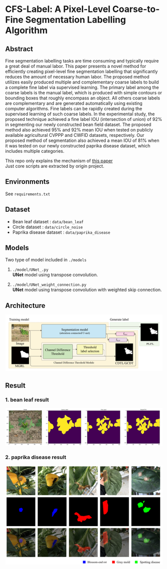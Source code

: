 # CFS-Label: A Pixel-Level Coarse-to-Fine Segmentation Labelling Algorithm

## Abstract

Fine segmentation labelling tasks are time consuming and typically require a great deal of manual labor. This paper presents a novel method for efficiently creating pixel-level fine segmentation labelling that significantly reduces the amount of necessary human labor. The proposed method utilizes easily produced multiple and complementary coarse labels to build a complete fine label via supervised learning. The primary label among the coarse labels is the manual label, which is produced with simple contours or bounding boxes that roughly encompass an object. All others coarse labels are complementary and are generated automatically using existing computer algorithms. Fine labels can be rapidly created during the supervised learning of such coarse labels. In the experimental study, the proposed technique achieved a fine label IOU (intersection of union) of 92% in segmenting our newly constructed bean field dataset. The proposed method also achieved 95% and 92% mean IOU when tested on publicly available agricultural CVPPP and CWFID datasets, respectively. Our proposed method of segmentation also achieved a mean IOU of 81% when it was tested on our newly constructed paprika disease dataset, which includes multiple categories.


This repo only explains the mechanism of [this paper](http://)   
Just core scripts are extracted by origin project.

## Environments
See `requirements.txt`

## Dataset
- Bean leaf dataset : `data/bean_leaf`
- Circle dataset : `data/circle_noise`
- Paprika disease dataset : `data/paprika_disease`

## Models
Two type of model included in `./models`

1. ``./model/UNet_.py``  
**UNet** model using transpose convolution.


2. ``./model/UNet_weight_connection.py``  
**UNet** model using transpose convolution with weighted skip connection.


## Architecture  
![whole architecture](./imgs/arch.png)


## Result   
### 1. bean leaf result   
![bean result](./imgs/slice3.png)   

### 2. paprika disease result   
![paprika result](./imgs/slice4.png)
